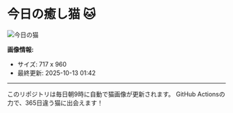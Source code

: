 # 今日の癒し猫 🐱

![今日の猫](https://cdn2.thecatapi.com/images/MTc5MTk1Mw.jpg)

**画像情報:**
- サイズ: 717 x 960
- 最終更新: 2025-10-13 01:42

---

このリポジトリは毎日朝9時に自動で猫画像が更新されます。
GitHub Actionsの力で、365日違う猫に出会えます！
